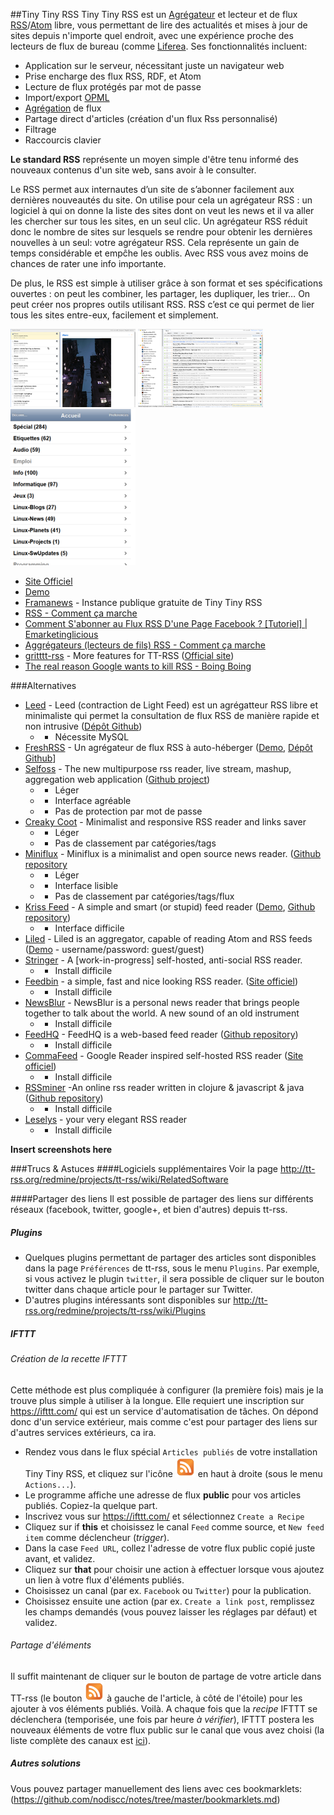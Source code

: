 
##Tiny Tiny RSS
Tiny Tiny RSS est un [Agrégateur](https://fr.wikipedia.org/wiki/Agr%C3%A9gateur) et lecteur et de flux [RSS](https://fr.wikipedia.org/wiki/RSS)/[Atom](https://fr.wikipedia.org/wiki/Atom) libre, vous permettant de lire des actualités et mises à jour de sites depuis n'importe quel endroit, avec une expérience proche des lecteurs de flux de bureau (comme [Liferea](?id=rxtx:internet#liferea). Ses fonctionnalités incluent:

  * Application sur le serveur, nécessitant juste un navigateur web
  * Prise encharge des flux RSS, RDF, et Atom
  * Lecture de flux protégés par mot de passe
  * Import/export [OPML](https://fr.wikipedia.org/wiki/OPML)
  * [Agrégation](https://fr.wikipedia.org/wiki/Agr%C3%A9gation_web) de flux
  * Partage direct d'articles (création d'un flux Rss personnalisé)
  * Filtrage
  * Raccourcis clavier

**Le standard RSS** représente un moyen simple d'être tenu informé des nouveaux contenus d'un site web, sans avoir à le consulter.

Le RSS permet aux internautes d’un site de s’abonner facilement aux dernières nouveautés du site. On utilise pour cela un agrégateur RSS : un logiciel à qui on donne la liste des sites dont on veut les news et il va aller les chercher sur tous les sites, en un seul clic. Un agrégateur RSS réduit donc le nombre de sites sur lesquels se rendre pour obtenir les dernières nouvelles à un seul: votre agrégateur RSS. Cela représente un gain de temps considérable et empĉhe les oublis. Avec RSS vous avez moins de chances de rater une info importante.

De plus, le RSS est simple à utiliser grâce à son format et ses spécifications ouvertes : on peut les combiner, les partager, les dupliquer, les trier… On peut créer nos propres outils utilisant RSS. RSS c’est ce qui permet de lier tous les sites entre-eux, facilement et simplement.


![](../images/thumbs/tt-rss-digest._thumb.png) ![](../images/thumbs/tt-rss-main._thumb.png)
![](../images/thumbs/ttrss-mobile._thumb.png)

  * [Site Officiel](http://tt-rss.org/)
   * [Demo](http://tt-rss.org/demo/)
   * [Framanews](http://framanews.org/) - Instance publique gratuite de Tiny Tiny RSS
  * [RSS - Comment ça marche](http://www.commentcamarche.net/contents/www/rss.php3)
  * [Comment S'abonner au Flux RSS D'une Page Facebook ? [Tutoriel] | Emarketinglicious](http://www.emarketinglicious.fr/social-media/comment-abonner-au-flux-rss-page-facebook-tutoriel)
  * [Aggrégateurs (lecteurs de fils) RSS - Comment ça marche](http://www.commentcamarche.net/faq/3339-agregateurs-rss-lecteurs-de-fils-rss)
  * [gritttt-rss](https://github.com/nhoening/gritttt-rss) - More features for TT-RSS ([Official site](http://gritttt-rss.nicolashoening.de/))
  * [The real reason Google wants to kill RSS - Boing Boing](http://boingboing.net/2013/07/03/the-real-reason-google-wants-t.html)


###Alternatives

  * [Leed](http://projet.idleman.fr/leed/) - Leed (contraction de Light Feed) est un agrégatteur RSS libre et minimaliste qui permet la consultation de flux RSS de manière rapide et non intrusive ([Dépôt Github](https://github.com/ldleman/Leed))
    * - Nécessite MySQL
  * [FreshRSS](http://freshrss.org/) - Un agrégateur de flux RSS à auto-héberger ([Demo](http://demo.freshrss.org/i/), [Dépôt Github](https://github.com/marienfressinaud/FreshRSS)]
  * [Selfoss](http://selfoss.aditu.de/) - The new multipurpose rss reader, live stream, mashup, aggregation web application ([Github project](https://github.com/SSilence/selfoss))
    * + Léger
    * + Interface agréable
    * - Pas de protection par mot de passe
  * [Creaky Coot](https://github.com/piero-la-lune/Creaky-Coot) - Minimalist and responsive RSS reader and links saver
    * + Léger
    * - Pas de classement par catégories/tags
  * [Miniflux](http://miniflux.net/) - Miniflux is a minimalist and open source news reader. ([Github repository](https://github.com/fguillot/miniflux)
    * + Léger
    * + Interface lisible
    * - Pas de classement par catégories/tags/flux
  * [Kriss Feed](http://tontof.net/kriss/feed/) - A simple and smart (or stupid) feed reader
([Demo](http://tontof.net/feed/), [Github repository](https://github.com/tontof/kriss_feed/))
    * - Interface difficile
  * [Liled](https://github.com/ypo/liled) - Liled is an aggregator, capable of reading Atom and RSS feeds ([Demo](http://liled.alwaysdata.net/app/index.php) - username/password: guest/guest)
  * [Stringer](https://github.com/swanson/stringer) - A [work-in-progress] self-hosted, anti-social RSS reader.
    * - Install difficile
  * [Feedbin](https://github.com/feedbin/feedbin) - a simple, fast and nice looking RSS reader. ([Site officiel](https://feedbin.me))
    * - Install difficile
  * [NewsBlur](https://github.com/samuelclay/NewsBlur) - NewsBlur is a personal news reader that brings people together to talk about the world. A new sound of an old instrument
    * - Install difficile
  * [FeedHQ](https://feedhq.org/) - FeedHQ is a web-based feed reader ([Github repository](https://github.com/feedhq/feedhq))
    * - Install difficile
  * [CommaFeed](https://github.com/Athou/commafeed) - Google Reader inspired self-hosted RSS reader ([Site officiel](https://www.commafeed.com/))
    * - Install difficile
  * [RSSminer](http://rssminer.net/) -An online rss reader written in clojure & javascript & java ([Github repository](https://github.com/shenfeng/rssminer))
    * - Install difficile
  * [Leselys](https://github.com/socketubs/leselys) - your very elegant RSS reader
    * - Install difficile



**Insert screenshots here**


###Trucs & Astuces
####Logiciels supplémentaires
Voir la page http://tt-rss.org/redmine/projects/tt-rss/wiki/RelatedSoftware

####Partager des liens
Il est possible de partager des liens sur différents réseaux (facebook, twitter, google+, et bien d'autres) depuis tt-rss.

##### Plugins
 * Quelques plugins permettant de partager des articles sont disponibles dans la page `Préférences` de tt-rss, sous le menu `Plugins`.
Par exemple, si vous activez le plugin `twitter`, il sera possible de cliquer sur le bouton twitter dans chaque article pour le partager sur Twitter.
 * D'autres plugins intéressants sont disponibles sur http://tt-rss.org/redmine/projects/tt-rss/wiki/Plugins

##### IFTTT

###### Création de la recette IFTTT
Cette méthode est plus compliquée à configurer (la première fois) mais je la trouve plus simple à utiliser à la longue.
Elle requiert une inscription sur https://ifttt.com/ qui est un service d'automatisation de tâches. On dépond donc d'un service extérieur, mais comme c'est pour partager des liens sur d'autres services extérieurs, ca ira.
 * Rendez vous dans le flux spécial `Articles publiés` de votre installation Tiny Tiny RSS, et cliquez sur l'icône ![](../images/rss.svg) en haut à droite (sous le menu `Actions...`).
 * Le programme affiche une adresse de flux **public** pour vos articles publiés. Copiez-la quelque part.
 * Inscrivez vous sur https://ifttt.com/ et sélectionnez `Create a Recipe`
 * Cliquez sur if **this** et choisissez le canal `Feed` comme source, et `New feed item` comme déclencheur (_trigger_).
 * Dans la case `Feed URL`, collez l'adresse de votre flux public copié juste avant, et validez.
 * Cliquez sur **that** pour choisir une action à effectuer lorsque vous ajoutez un lien à votre flux d'éléments publiés.
 * Choisissez un canal (par ex. `Facebook` ou `Twitter`) pour la publication.
 * Choisissez ensuite une action (par ex. `Create a link post`, remplissez les champs demandés (vous pouvez laisser les réglages par défaut) et validez.

###### Partage d'éléments
Il suffit maintenant de cliquer sur le bouton de partage de votre article dans TT-rss (le bouton ![](../images/rss.svg) à gauche de l'article, à côté de l'étoile) pour les ajouter à vos éléments publiés.
Voilà. A chaque fois que la _recipe_ IFTTT se déclenchera (temporisée, une fois par heure _à vérifier_), IFTTT postera les nouveaux éléments de votre flux public sur le canal que vous avez choisi (la liste complète des canaux est [ici](https://ifttt.com/channels)).

##### Autres solutions
Vous pouvez partager manuellement des liens avec ces bookmarklets: (https://github.com/nodiscc/notes/tree/master/bookmarklets.md)

